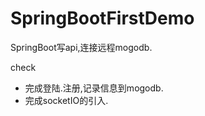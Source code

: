 # SpringBootFirstDemo
SpringBoot写api,连接远程mogodb.

check  
  * 完成登陆.注册,记录信息到mogodb.
  * 完成socketIO的引入.
